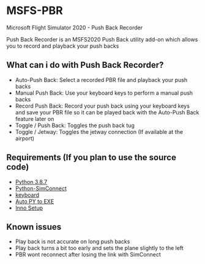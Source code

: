 # MSFS-PBR
Microsoft Flight Simulator 2020 - Push Back Recorder

Push Back Recorder is an MSFS2020 Push Back utility add-on which allows you to record and playback your push backs


## What can i do with Push Back Recorder?
- Auto-Push Back: Select a recorded PBR file and playback your push backs
- Manual Push Back: Use your keyboard keys to perform a manual push backs
- Record Push Back: Record your push back using your keyboard keys and save your PBR file so it can be played back with the Auto-Push Back feature later on
- Toggle / Push Back: Toggles the push back tug
- Toggle / Jetway: Toggles the jetway connection (If available at the airport)


## Requirements (If you plan to use the source code)
- [Python 3.8.7](https://www.python.org/downloads/release/python-387/)
- [Python-SimConnect](https://github.com/odwdinc/Python-SimConnect)
- [keyboard](https://github.com/boppreh/keyboard)
- [Auto PY to EXE](https://github.com/brentvollebregt/auto-py-to-exe)
- [Inno Setup](https://jrsoftware.org/isinfo.php)


## Known issues
- Play back is not accurate on long push backs 
- Play back turns a bit too early and sets the plane slightly to the left
- PBR wont reconnect after losing the link with SimConnect
